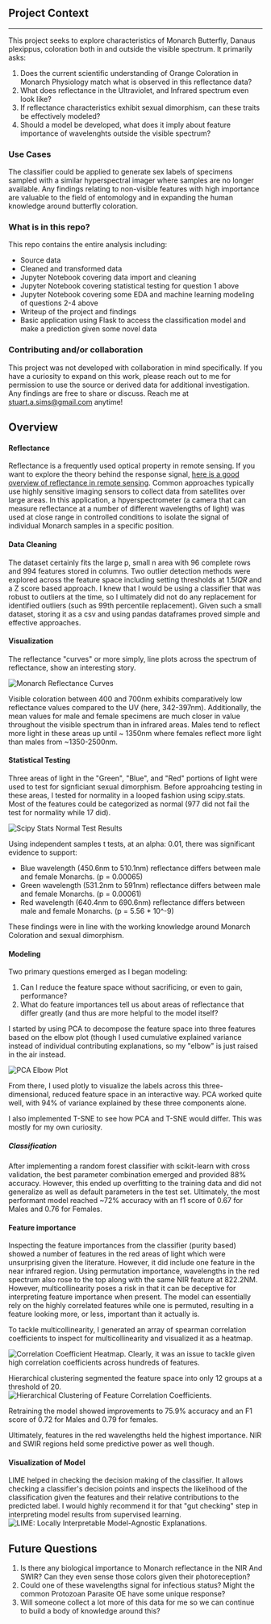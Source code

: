 ## Project Context


-----

This project seeks to explore characteristics of Monarch Butterfly, Danaus plexippus, coloration both in and outside the visible spectrum. It primarily asks:

1) Does the current scientific understanding of Orange Coloration in Monarch Physiology match what is observed in this reflectance data?
2) What does reflectance in the Ultraviolet, and Infrared spectrum even look like?
3) If reflectance characteristics exhibit sexual dimorphism, can these traits be effectively modeled?
4) Should a model be developed, what does it imply about feature importance of wavelenghts outside the visible spectrum?

### Use Cases

The classifier could be applied to generate sex labels of specimens sampled with a similar hyperspectral imager where samples are no longer available. Any findings relating to non-visible features with high importance are valuable to the field of entomology and in expanding the human knowledge around butterfly coloration. 

### What is in this repo?

This repo contains the entire analysis including:

* Source data
* Cleaned and transformed data
* Jupyter Notebook covering data import and cleaning
* Jupyter Notebook covering statistical testing for question 1 above
* Jupyter Notebook covering some EDA and machine learning modeling of questions 2-4 above
* Writeup of the project and findings
* Basic application using Flask to access the classification model and make a prediction given some novel data

### Contributing and/or collaboration

This project was not developed with collaboration in mind specifically. If you have a curiosity to expand on this work, please reach out to me for permission to use the source or derived data for additional investigation. Any findings are free to share or discuss. Reach me at stuart.a.sims@gmail.com anytime!

## Overview

#### Reflectance

Reflectance is a frequently used optical property in remote sensing. If you want to explore the theory behind the response signal, [here is a good overview of reflectance in remote sensing](http://www.oceanopticsbook.info/view/overview_of_optical_oceanography/reflectances).  Common approaches typically use highly sensitive imaging sensors to collect data from satellites over large areas. In this application, a hpyerspectrometer (a camera that can measure reflectance at a number of different wavelengths of light) was used at close range in controlled conditions to isolate the signal of individual Monarch samples in a specific position.

#### Data Cleaning

The dataset certainly fits the large p, small n area with 96 complete rows and 994 features stored in columns. Two outlier detection methods were explored across the feature space including setting thresholds at 1.5*IQR* and a Z score based approach. I knew that I would be using a classifier that was robust to outliers at the time, so I ultimately did not do any replacement for identified outliers (such as 99th percentile replacement). Given such a small dataset, storing it as a csv and using pandas dataframes proved simple and effective approaches.

#### Visualization

The reflectance "curves" or more simply, line plots across the spectrum of reflectance, show an interesting story.

![Monarch Reflectance Curves]('https://github.com/stuartasims/Springboard/blob/master/Capstone/references/notes/blog_reflectance_curves_all.JPG')

Visible coloration between 400 and 700nm exhibits comparatively low reflectance values compared to the UV (here, 342-397nm). Additionally, the mean values for male and female specimens are much closer in value throughout the visible spectrum than in infrared areas. Males tend to reflect more light in these areas up until ~ 1350nm where females reflect more light than males from ~1350-2500nm.


#### Statistical Testing

Three areas of light in the "Green", "Blue", and  "Red" portions of light were used to test for signficiant sexual dimorphism. Before approahcing testing in these areas, I tested for normality in a looped fashion using scipy.stats. Most of the features could be categorized as normal (977 did not fail the test for normality while 17 did).

![Scipy Stats Normal Test Results]('https://github.com/stuartasims/Springboard/blob/master/Capstone/references/notes/normal_test.JPG')

Using independent samples t tests, at an alpha: 0.01, there was significant evidence to support:

* Blue wavelength (450.6nm to 510.1nm) reflectance differs between male and female Monarchs. (p = 0.00065)
* Green wavelength (531.2nm to 591nm) reflectance differs between male and female Monarchs. (p = 0.00061)
* Red wavelength (640.4nm to 690.6nm) reflectance differs between male and female Monarchs. (p = 5.56 * 10^-9)

These findings were in line with the working knowledge around Monarch Coloration and sexual dimorphism.

#### Modeling

Two primary questions emerged as I began modeling:

1) Can I reduce the feature space without sacrificing, or even to gain, performance?
2) What do feature importances tell us about areas of reflectance that differ greatly (and thus are more helpful to the model itself?

I started by using PCA to decompose the feature space into three features based on the elbow plot (though I used cumulative explained variance instead of individual contributing explanations, so my "elbow" is just raised in the air instead.

![PCA Elbow Plot]('https://github.com/stuartasims/Springboard/blob/master/Capstone/references/notes/pca_variance_explained.JPG')

From there, I used plotly to visualize the labels across this three-dimensional, reduced feature space in an interactive way.
PCA worked quite well, with 94% of variance explained by these three components alone.

I also implemented T-SNE to see how PCA and T-SNE would differ. This was mostly for my own curiosity.

##### Classification

After implementing a random forest classifier with scikit-learn with cross validation, the best parameter combination emerged and provided 88% accuracy. However, this ended up overfitting to the training data and did not generalize as well as default parameters in the test set. Ultimately, the most performant model reached ~72% accuracy with an f1 score of 0.67 for Males and 0.76 for Females.



#### Feature importance

Inspecting the feature importances from the classifier (purity based) showed a number of features in the red areas of light which were unsurprising given the literature. However, it did include one feature in the near infrared region. Using permutation importance, wavelengths in the red spectrum also rose to the top along with the same NIR feature at 822.2NM. However, multicollinearity poses a risk in that it can be deceptive for interpreting feature importance when present. The model can essentially rely on the highly correlated features while one is permuted, resulting in a feature looking more, or less, important than it actually is.

To tackle multicollinearity, I generated an array of spearman correlation coefficients to inspect for multicollinearity and visualized it as a heatmap.

![Correlation Coefficient Heatmap]('https://github.com/stuartasims/Springboard/blob/master/Capstone/references/notes/blog_spearman_r_heatmap.JPG'). Clearly, it was an issue to tackle given high correlation coefficients across hundreds of features.

Hierarchical clustering segmented the feature space into only 12 groups at a threshold of 20.
![Hierarchical Clustering of Feature Correlation Coefficients]('https://github.com/stuartasims/Springboard/blob/master/Capstone/references/notes/hierarchical_clustering_features.JPG').

Retraining the model showed improvements to 75.9% accuracy and an F1 score of 0.72 for Males and 0.79 for females. 

Ultimately, features in the red wavelengths held the highest importance. NIR and SWIR regions held some predictive power as well though.


#### Visualization of Model

LIME helped in checking the decision making of the classifier. It allows checking a classifier's decision points and inspects the likelihood of the classification given the features and their relative contributions to the predicted label. I would highly recommend it for that "gut checking" step in interpreting model results from supervised learning.
![LIME: Locally Interpretable Model-Agnostic Explanations]('https://github.com/stuartasims/Springboard/blob/master/Capstone/references/notes/lime_results.JPG').


## Future Questions

1) Is there any biological importance to Monarch reflectance in the NIR And SWIR? Can they even sense those colors given their photoreception?
2) Could one of these wavelengths signal for infectious status? Might the common Protozoan Parasite OE have some unique response?
3) Will someone collect a lot more of this data for me so we can continue to build a body of knowledge around this?




